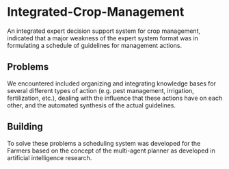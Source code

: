 # Integrated-Crop-Management

An integrated expert decision support system for crop management, indicated that a major weakness of the expert system format was in formulating a schedule of guidelines for management actions.

## Problems
We encountered included organizing and integrating knowledge bases for several different types of action (e.g. pest management, irrigation, fertilization, etc.), dealing with the influence that these actions have on each other, and the automated synthesis of the actual guidelines.

## Building
To solve these problems a scheduling system was developed for the Farmers based on the concept of the multi-agent planner as developed in artificial intelligence research. 
